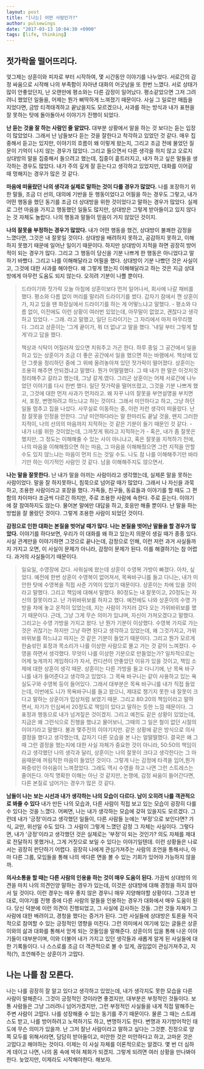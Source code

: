 ```yaml
---
layout: post
title: "[나는] 어떤 사람인가?"
author: pulsewings
date: "2017-03-13 10:04:30 +0900"
tags: [life, thinking]
---
```



## 젓가락을 떨어뜨리다.
엊그제는 상훈이와 피자로 부터 시작하여, 몇 시간동안 이야기를 나누었다. 서로간의 감정 싸움으로 시작해 나의 부족함이 자아낸 대화의 어긋남을 또 한번 느꼈다. 서로 상태가 많이 안좋았던지, 난 오랜만에 평소와는 다른 감정이 일어났다. 평소같았으면 그저 그려려니 했었던 일들을, 어제는 뭔가 삐딱하게 느껴졌기 때문이다. 사실 그 일로만 매듭을 지었다면, 금방 티격태격하고 끝났을지도 모르겠으나, 사과를 하는 방식과 내가 표현을 잘 못하는 탓에 돌아돌아서 이야기가 진행이 되었다.

**난 듣는 것을 잘 하는 사람인 줄 알았다.** 대부분 상황에서 말을 하는 것 보다는 듣는 입장이 많았었다. 그래서 난 남들보다 듣는 것을 잘한다고 착각하고 있었던 것 같다. 매우 집중해서 듣고는 있지만, 이야기의 흐름이 왜 이렇게 왔는지, 그리고 조금 전에 물었던 질문이 기억이 나지 않는 경우가 많았다. 그리고 들으면서 다른 생각을 하지 않고 오로지 상대방의 말을 집중해서 들으려고 했는데, 집중이 흩트러지고, 내가 하고 싶은 말들을 생각하는 경우도 많았다. 내가 주의 깊게 잘 듣는다고 생각하고 있었지만, 대화를 이어갈 때 멍해지는 경우가 많은 것 같다.

**마음에 떠올랐던 나의 생각과 실제로 말하는 것이 다를 경우가 많았다.** 나를 포장하기 위한 말들, 조금 더 선의, 대의에 기반을 둔 행동이었다고 어필을 하는 경우도 그렇고, 내가 어떤 행동을 했던 동기를 조금 더 상대방을 위한 것이었다고 말하는 경우가 많았다. 실제로 그런 마음을 가지고 행동했던 일들도 많지만, 상대방은 그렇게 받아들이고 있지 않다는 것 자체도 놀랍다. 나의 행동과 말들이 믿음이 가지 않았던 것이지.  

**나의 잘못을 부정하는 경우가 많았다.** 내가 어떤 행동을 했건, 상대방이 불쾌한 감정을 느꼈다면, 그것은 내 잘못일 것이다. 상대방을 배려하지 못하고, 공감하지 못하고, 이해하지 못했기 때문에 일어난 일이기 때문이다. 하지만 상대방이 지적을 하면 굉장히 방어적이 되는 경우가 많다. 그리고 그 행동이 당신을 기분 나쁘게 한 행동은 아니었다고 말하기 바빴다. 그리고 나를 이해해달라고 어필을 했다. 상대방이 기분 나빴던 것은 사실이고, 그것에 대한 사과를 해야한다. 왜 그렇게 했는지 이해해달라고 하는 것은 지금 상대방에게 아무런 도움도 되지 않는다. 오히려 기분이 나쁠 뿐이다.

> 드라이기와 젓가락
오늘 아침에 상훈이보다 먼저 일어나서, 회사에 나갈 채비를 했다. 평소와 다름 없이 머리를 말리려 드라이기를 썼다. 갑자기 잠에서 깬 상훈이가, 자고 있을 땐 화장실에서 드라이기를 하는 게 어떻느냐고 말했다. - 평소와 다름 없이, 이전에도 이런 상황이 여러번 있었는데, 아무말이 없었고, 괜찮다고 생각하고 있었다. - 그래. 라고 말했고, 일단 드라이기는 그 자리에서 마저 마무리했다. 그리고 상훈이는 '그게 끝이가, 뭐 더 없냐'고 말을 했다. '내일 부터 그렇게 할게'라고 답을 했다.
>
> 책상과 식탁이 어질러져 있으면 치워주고 가곤 한다. 하루 종일 그 공간에서 일을 하고 있는 상훈이가 조금 더 좋은 공간에서 일을 했으면 하는 바램에서. 책상에 있던 그릇을 정리하던 중에 그 위에 올려놓아져 있던 젓가락이 떨어졌다. 상훈이는 조용히 해주면 안되겠냐고 말했다. 뭔가 어떨떨했다. 그 때 내가 한 말은 이것저것 정리해주고 갈라고 했는데, 그냥 갈게.였다. 그리곤 상훈이는 어제 서로간에 나누었던 이야기를 다시 한번 했다. 일단 젓가락을 떨어뜨렸고, 그것을 기분 나쁘게 했고, 그것에 대한 먼저 사과가 먼저라고. 왜 자꾸 나의 잘못을 부연설명을 부치면서, 포장, 변명하려고 하느냐고 하는 것이다. 그래서 미안하다고 하고, 그냥 하던 일들 멈추고 집을 나섰다. 사무실로 이동하는 중, 이런 저런 생각이 떠올랐다. 난 참 잘못을 인정을 안한다. 그냥 미안하다라는 말 한마리도 끝날 것을, 왠지 그러한 지적이, 나의 선의의 마음까지 지적하는 것 같은 기분이 들기 때문인 것 같다. - 내가 너를 위한 것이었는데, 그까짓게 뭐라고 지적하는가 - 혹은, 내가 좀 잘못은 했지만, 그 정도는 이해해줄 수 있는 사이 아니냐고, 혹은 잘못을 지적하기 전에, 나의 마음을 이해해줬으면 하는 마음, 그 마음을 이해해줬으면 그런 지적을 안할 수도 있지 않느냐는 마음이 먼저 드는 것일 수도. 나도 참 나를 이해해주기만 바라기만 하는 이기적인 사람인 것 같다. 남을 이해해주지도 않으면서.
>

**나는 말을 잘못한다.** 난 내가 말을 아끼는 사람이라고 생각했는데, 실제론 말을 못하는 사람이었다. 말을 잘 하지못하니, 침묵으로 넘어갈 때가 많았다. 그래서 나 자신을 과묵하고, 조용한 사람이라고 포장을 했다. 가족들, 친구들, 동료들과 이야기를 할 때도 그 편함의 차이마다 조금씩 다르긴 하지만, 주로 조용한 사람에 속한다. 주로 듣는다. 이야기에 잘 참여하지도 않는다. 물어본 말에만 대답을 하고, 호응만 해줄 뿐이다. 난 말을 하는 방법을 잘 몰랐던 것이다. 그렇게 조용한 사람이 되었던 것이다.  


**감정으로 인한 대화는 본질을 벗어날 때가 많다. 나는 본질을 벗어난 말들을 할 경우가 많았다.** 이야기를 하다보면, 우리가 이 대화를 왜 하고 있는지 의문이 생길 때가 종종 있다. 사실 관계만을 이야기하면 그것으로 끝나는데, 감정으로 인해, 이런 저런 과거 사실들까지 가지고 오면, 이 사실이 문제가 아니라, 감정이 문제가 된다. 이를 해결하기는 참 어렵다. 과거의 사실들이기 때문이다.

> 일요일, 수영장에 갔다. 샤워실에 왔는데 상훈이 수영복 가방이 빠졌다. 아차, 싶었다. 예전에 한번 상훈이 수영복이 없어져서, 목욕바구니를 들고 다니는, 내가 미안한 탓에 수영복을 직접 사준 기억이 있었기 때문이다. 상훈이는 차에 있을 것이라고 말했다. 그리고 책임에 대해서 말했다. 80정도는 내 잘못이고, 20정도는 자신의 잘못이라고. 난 가위바위보를 하자고 했다. 예전에도 나와 상훈이의 수영 가방을 차에 놓고 온적이 있었는데, 지는 사람이 가지러 갔다 오는 가위바위보를 했기 때문이다. 근데, 그냥 그게 무슨 의미가 있냐며, 자신이 가져오겠다고 말했다. 그리고는 수영 가방을 가지고 왔다. 난 뭔가 기분이 이상했다. 수영복 가지로 가는 것은 귀찮기는 하지만 그냥 하면 된다고 생각하고 있었는데, 왜 그것가지고, 가위바위보를 하느냐고 따지는 것 같은 기분이 들었기 때문이다. 그리고 뭔가 모르게 한숨섞인 표정과 목소리가 나를 이상한 사람으로 몰고 가는 것 같이 느껴졌다. 수영을 하면서 생각했다. 무엇이 나를 이상한 기분으로 만들었는가? 일차적으로는 어제 늦게까지 게임하다가 자서, 컨디션이 안좋았던 이유가 있을 것이고, 책임 소제에 대한 상훈이 생각 때문. 상훈이는 다른 가방을 들고 다니기에, 난 목욕 바구니를 내가 들어준다고 생각하고 있었다. 그 목욕 바구니는 같이 사용하고 있는 욕실도구와 수영복 등이 들어있다. 그래서 대부분은 목욕 바구니를 내가 직접 들었는데, 이번에도 니가 목욕바구니를 들고 왔으니, 제대로 챙기지 못한 내 잘못이 크다고 말하는 상훈이가 밉상처럼 보였기 때문. 그리고 80:20의 책임이라고 말하면서, 자기가 인심써서 20정도로 책임이 있다고 말하는 듯한 느낌 때문이다. 그 표정과 행동으로 내가 넘겨짚은 것이겠지. 그리고 예전도 같은 상황이 있었는데, 지금은 왜 그런식으로 진행을 했냐고 물어보니, 그때의 그 일은 철이 없던 시절의 이야기라고 말했다. 불과 몇주전의 이야기지만. 같은 상황에 같은 방식으로 의사결정을 했다고 생각했는데, 갑자기 다른 모습을 본 나는 얼떨떨했다. 결국은 왜 그때 그런 결정을 했는지에 대한 사실 자체가 중요한 것이 아니라, 50:50의 책임이라고 생각했던 나의 생각과 달리, 상훈이는 나의 잘못이 크다고 생각한다는 그 마음때문에 꺼림직한 마음이 들었던 것이다. 그렇게 나는 감정에 타격을 입어,뭔가 짜증섞인 아쉬움이 느껴졌었다. 그래도 역시 수영을 하고 나면 그런 스트레스는 줄어든다. 아직 명확한 이해는 아닌 것 같지만, 논쟁에, 감정 싸움이 들어간다면, 다른 본질로 넘어가는 경우가 많은 것 같다.


**남들이 나는 보는 시선과 내가 생각하는 나의 모습이 다르다. 남이 오히려 나를 객관적으로 봐줄 수 있다** 내가 만든 나의 모습과, 다른 사람이 직접 보고 있는 모습이 굉장히 다를 수 있다는 것을 느꼈다. 어쩌면, 나는 내가 생각하는 모습에 갖혀 있을지도 모르겠다. 그런데 내가 '긍정'이라고 생각했던 일들이, 다른 사람들 눈에는 '부정'으로 보인다면? 가식, 교만, 위선일 수도 있다. 그 사람이 그렇게 느꼈던 감정 그 자체는 사실이다. 그렇다면, 내가 '긍정'이라고 생각했던 것은 실제로는 '부정'이 되는 것인가? 의도 자체를 제대로 전달하지 못했거나, 그게 거짓으로 보일 수 있다는 이야기일텐데. 이런 상황들은 나로서는 굉장히 판단하기 어렵다. 굉장히 나에게 관심가져주는 사람의 조언을 통해서나, 아마 다른 그룹, 모임들을 통해 나의 색다른 면을 볼 수 있는 기회가 있어야 가능하지 않을까.

**의사소통을 할 때는 다른 사람의 인용을 하는 것이 매우 도움이 된다.** 가끔씩 상대방의 의견을 마치 나의 의견인양 말하는 경우가 있는데, 이것은 상대방에 대해 경청을 하지 않아서 일 것이다. 이런 경우는 매우 좋지 않은 경우니 매우 지양해야할 상황이다. 그것과 반대로, 이야기를 진행 중에 다른 사람의 말들을 인용하는 경우가 대화에서 매우 도움이 된다. 당신 덕분에 이런 의견이 진행되었고, 그 사실에 감사하는 것들. 그런 것들 자체가 그 사람에 대한 배려이고, 경청을 했다는 증거가 된다. 그런 사실들에 상대방은 토론을 적극적으로 참여할 수 있는 긍정적인 영향을 미친다. 그런 의미에서 여기에 있는 글들은 상훈이와의 삶과 대화를 통해서 얻게 되는 것들임을 말해준다. 상훈이의 입을 통해 나온 이야기들이 대부분이며, 이와 더불어 내가 가지고 있던 생각들과 새롭게 알게 된 사실들에 대한 기록들이다. 나 스스로를 조금 더 객관적으로 볼 수 있게, 끊임없이 관심가져주고, 지적(?), 조언해주는 상훈이가 고맙다.

## 나는 나를 참 모른다.
나는 나를 굉장히 잘 알고 있다고 생각하고 있었는데, 내가 생각지도 못한 모습을 다른 사람이 말해준다. 그것이 긍정적인 것이라면 좋겠지만, 대부분은 부정적인 것들이다. 보통 사람들은 그냥 그러려니 넘어가겠지만, 그런 부정적인 사실들을 내게 직접 말해주는 주변 사람이 고맙다. 나를 성장해줄 수 있는 동기를 주기 때문이다. 물론 그 때는 스트레스도 받고, 나를 방어하려고 노력하기도 하고, 변명하기도 한다. 변명과 자기방어적인 태도에 무슨 의미가 있을까. 난 그저 잘난 사람이라고 말하고 싶다는 그것뿐. 진정으로 양쪽 모두를 위해서라면, 담담히 받아들이고, 미안한 것은 미안하다고 하고, 고마운 것은 고맙다고 해야하는 것이다. 이제는 이 사실 자체를 이론적으로는 알겠다. 몇 번 더 심하게 데이고 나면, 나의 몸 속에 박혀 체화가 되겠지. 그렇게 되려면 여러 상황을 만나봐야한다. 늦었지만, 이제라도 시작해야한다. 해보자.
